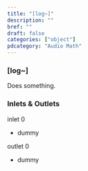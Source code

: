 ```yaml
---
title: "[log~]"
description: ""
bref: ""
draft: false
categories: ["object"]
pdcategory: "Audio Math"
---
```


### [log~]

Does something.

### Inlets & Outlets

inlet 0

 - dummy

outlet 0

 - dummy
 
